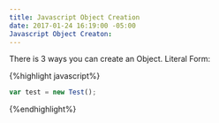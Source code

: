 ```yaml
---
title: Javascript Object Creation
date: 2017-01-24 16:19:00 -05:00
Javascript Object Creaton: 
---
```


There is 3 ways you can create an Object.
Literal Form:

{%highlight javascript%}
```javascript
var test = new Test();
```
{%endhighlight%}